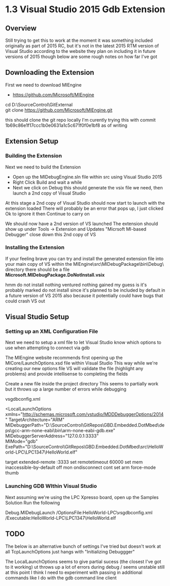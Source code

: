 # 1.3 Visual Studio 2015 Gdb Extension

## Overview

Still trying to get this to work at the moment
it was something included originally as part of 2015 RC, but it's not in the latest 2015 RTM version of Visual Studio
according to the website they plan on including it in future versions of 2015 though
below are some rough notes on how far I've got

## Downloading the Extension

First we need to download MIEngine

 * https://github.com/Microsoft/MIEngine

  cd D:\SourceControl\GitExternal\
  git clone https://github.com/Microsoft/MIEngine.git

this should clone the git repo locally
I'm curently trying this with commit 1b69c86e1f17ccc1b0e0631a1c5c671f0f0e1bf8 as of writing

## Extension Setup

### Building the Extension

Next we need to build the Extension

 * Open up the MIDebugEngine.sln file within src using Visual Studio 2015
 * Right Click Build and wait a while
 * Next we click on Debug this should generate the vsix file we need, then launch a 2nd copy of Visual Studio

At this stage a 2nd copy of Visual Studio should now start to launch with the extension loaded
There will probably be an error that pops up, I just clicked Ok to ignore it then Continue to carry on

We should now have a 2nd version of VS launched
The extension should show up under
Tools -> Extension and Updates "Micrsoft MI-based Debugger"
close down this 2nd copy of VS

### Installing the Extension

If your feeling brave you can try and install the generated extension file into your main copy of VS
within the MIEngine\src\MIDebugPackage\bin\Debug\ directory there should be a file
**Microsoft.MIDebugPackage.DoNotInstall.vsix**

hmm do not install
nothing ventured nothing gained
my guess is it's probably marked do not install since it's planned to be included by default in a future version of VS 2015
also because it potentially could have bugs that could crash VS out

## Visual Studio Setup

### Setting up an XML Configuration File

Next we need to setup a xml file to let Visual Studio know which options to use when attempting to connect via gdb

The MIEngine website recommends first opening up the MICore/LaunchOptions.xsd file within Visual Studio
This way while we're creating our new options file VS will validate the file (highlight any problems)
and provide intellisense to completing the fields

Create a new file inside the project directory
This seems to partially work but it throws up a large number of errors while debugging

vsgdbconfig.xml

<LocalLaunchOptions xmlns="http://schemas.microsoft.com/vstudio/MDDDebuggerOptions/2014"
 TargetArchitecture="ARM"
 MIDebuggerPath="D:\SourceControl\GitRepos\GBD.Embedded.DotMbed\deps\gcc-arm-none-eabi\bin\arm-none-eabi-gdb.exe"
 MIDebuggerServerAddress="127.0.0.1:3333"                    
 MIMode="gdb"
 ExePath="D:\SourceControl\GitRepos\GBD.Embedded.DotMbed\src\HelloWorld-LPC\LPC1347\HelloWorld.elf"
 >

  <SetupCommands>
    <Command>
      target extended-remote :3333
    </Command>
    <Command>
      set remotetimeout 60000
    </Command>
    <Command>
      set mem inaccessible-by-default off
    </Command>
    <Command>
      mon ondisconnect cont
    </Command>
    <Command>
      set arm force-mode thumb
    </Command>
  </SetupCommands>
  
</LocalLaunchOptions>


### Launching GDB WIthin Visual Studio

Next assuming we're using the LPC Xpresso board, open up the Samples Solution
Run the following

  Debug.MIDebugLaunch /OptionsFile:HelloWorld-LPC\vsgdbconfig.xml /Executable:HelloWorld-LPC\LPC1347\HelloWorld.elf

## TODO

The below is an alternative bunch of settings I've tried but doesn't work at all
TcpLaunchOptions just hangs with "Initializing Debuggger"

<TcpLaunchOptions xmlns="http://schemas.microsoft.com/vstudio/MDDDebuggerOptions/2014"
    Hostname="127.0.0.1" Port="3333" Secure="false" TargetArchitecture="arm">
</TcpLaunchOptions>

The LocalLaunchOptions seems to give partial sucess (the closest I've got to it working)
ut throws up a lot of errors during debug / seems unstable still at this point
I think I need to experiment with passing in additional commands like I do with the gdb command line client
